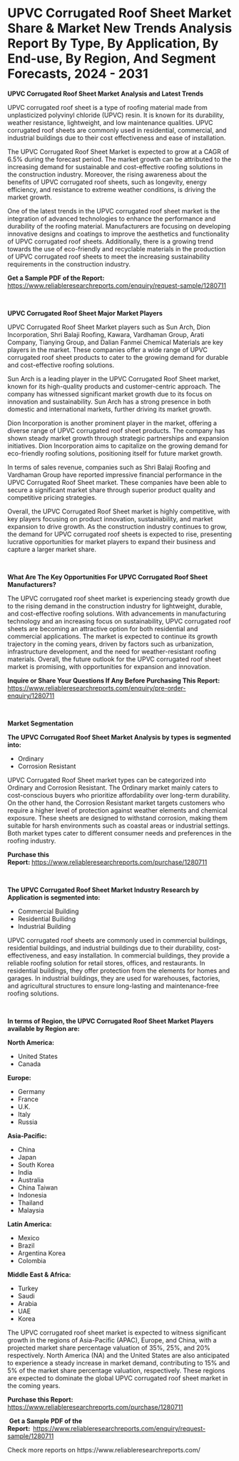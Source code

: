 <p><h1>UPVC Corrugated Roof Sheet Market Share & Market New Trends Analysis Report By Type, By Application, By End-use, By Region, And Segment Forecasts, 2024 - 2031</h1></p><p><strong>UPVC Corrugated Roof Sheet Market Analysis and Latest Trends</strong></p>
<p><p>UPVC corrugated roof sheet is a type of roofing material made from unplasticized polyvinyl chloride (UPVC) resin. It is known for its durability, weather resistance, lightweight, and low maintenance qualities. UPVC corrugated roof sheets are commonly used in residential, commercial, and industrial buildings due to their cost effectiveness and ease of installation.</p><p>The UPVC Corrugated Roof Sheet Market is expected to grow at a CAGR of 6.5% during the forecast period. The market growth can be attributed to the increasing demand for sustainable and cost-effective roofing solutions in the construction industry. Moreover, the rising awareness about the benefits of UPVC corrugated roof sheets, such as longevity, energy efficiency, and resistance to extreme weather conditions, is driving the market growth.</p><p>One of the latest trends in the UPVC corrugated roof sheet market is the integration of advanced technologies to enhance the performance and durability of the roofing material. Manufacturers are focusing on developing innovative designs and coatings to improve the aesthetics and functionality of UPVC corrugated roof sheets. Additionally, there is a growing trend towards the use of eco-friendly and recyclable materials in the production of UPVC corrugated roof sheets to meet the increasing sustainability requirements in the construction industry.</p></p>
<p><strong>Get a Sample PDF of the Report:&nbsp;</strong> <a href="https://www.reliableresearchreports.com/enquiry/request-sample/1280711">https://www.reliableresearchreports.com/enquiry/request-sample/1280711</a></p>
<p>&nbsp;</p>
<p><strong>UPVC Corrugated Roof Sheet Major Market Players</strong></p>
<p><p>UPVC Corrugated Roof Sheet Market players such as Sun Arch, Dion Incorporation, Shri Balaji Roofing, Kawara, Vardhaman Group, Arati Company, Tianying Group, and Dalian Fanmei Chemical Materials are key players in the market. These companies offer a wide range of UPVC corrugated roof sheet products to cater to the growing demand for durable and cost-effective roofing solutions.</p><p>Sun Arch is a leading player in the UPVC Corrugated Roof Sheet market, known for its high-quality products and customer-centric approach. The company has witnessed significant market growth due to its focus on innovation and sustainability. Sun Arch has a strong presence in both domestic and international markets, further driving its market growth.</p><p>Dion Incorporation is another prominent player in the market, offering a diverse range of UPVC corrugated roof sheet products. The company has shown steady market growth through strategic partnerships and expansion initiatives. Dion Incorporation aims to capitalize on the growing demand for eco-friendly roofing solutions, positioning itself for future market growth.</p><p>In terms of sales revenue, companies such as Shri Balaji Roofing and Vardhaman Group have reported impressive financial performance in the UPVC Corrugated Roof Sheet market. These companies have been able to secure a significant market share through superior product quality and competitive pricing strategies.</p><p>Overall, the UPVC Corrugated Roof Sheet market is highly competitive, with key players focusing on product innovation, sustainability, and market expansion to drive growth. As the construction industry continues to grow, the demand for UPVC corrugated roof sheets is expected to rise, presenting lucrative opportunities for market players to expand their business and capture a larger market share.</p></p>
<p>&nbsp;</p>
<p><strong>What Are The Key Opportunities For UPVC Corrugated Roof Sheet Manufacturers?</strong></p>
<p><p>The UPVC corrugated roof sheet market is experiencing steady growth due to the rising demand in the construction industry for lightweight, durable, and cost-effective roofing solutions. With advancements in manufacturing technology and an increasing focus on sustainability, UPVC corrugated roof sheets are becoming an attractive option for both residential and commercial applications. The market is expected to continue its growth trajectory in the coming years, driven by factors such as urbanization, infrastructure development, and the need for weather-resistant roofing materials. Overall, the future outlook for the UPVC corrugated roof sheet market is promising, with opportunities for expansion and innovation.</p></p>
<p><strong>Inquire or Share Your Questions If Any Before Purchasing This Report:</strong> <a href="https://www.reliableresearchreports.com/enquiry/pre-order-enquiry/1280711">https://www.reliableresearchreports.com/enquiry/pre-order-enquiry/1280711</a></p>
<p>&nbsp;</p>
<p><strong>Market Segmentation</strong></p>
<p><strong>The UPVC Corrugated Roof Sheet Market Analysis by types is segmented into:</strong></p>
<p><ul><li>Ordinary</li><li>Corrosion Resistant</li></ul></p>
<p><p>UPVC Corrugated Roof Sheet market types can be categorized into Ordinary and Corrosion Resistant. The Ordinary market mainly caters to cost-conscious buyers who prioritize affordability over long-term durability. On the other hand, the Corrosion Resistant market targets customers who require a higher level of protection against weather elements and chemical exposure. These sheets are designed to withstand corrosion, making them suitable for harsh environments such as coastal areas or industrial settings. Both market types cater to different consumer needs and preferences in the roofing industry.</p></p>
<p><strong>Purchase this Report:&nbsp;</strong><a href="https://www.reliableresearchreports.com/purchase/1280711">https://www.reliableresearchreports.com/purchase/1280711</a></p>
<p>&nbsp;</p>
<p><strong>The UPVC Corrugated Roof Sheet Market Industry Research by Application is segmented into:</strong></p>
<p><ul><li>Commercial Building</li><li>Residential Builidng</li><li>Industrial Building</li></ul></p>
<p><p>UPVC corrugated roof sheets are commonly used in commercial buildings, residential buildings, and industrial buildings due to their durability, cost-effectiveness, and easy installation. In commercial buildings, they provide a reliable roofing solution for retail stores, offices, and restaurants. In residential buildings, they offer protection from the elements for homes and garages. In industrial buildings, they are used for warehouses, factories, and agricultural structures to ensure long-lasting and maintenance-free roofing solutions.</p></p>
<p>&nbsp;</p>
<p><strong>In terms of Region, the UPVC Corrugated Roof Sheet Market Players available by Region are:</strong></p>
<p>
    <p> <strong> North America: </strong>
        <ul>
            <li>United States</li>
            <li>Canada</li>
        </ul>
        </p> 
    <p> <strong> Europe: </strong>
        <ul>
            <li>Germany</li>
            <li>France</li>
            <li>U.K.</li>
            <li>Italy</li>
            <li>Russia</li>
        </ul>
        </p> 
    <p> <strong> Asia-Pacific: </strong>
        <ul>
            <li>China</li>
            <li>Japan</li>
            <li>South Korea</li>
            <li>India</li>
            <li>Australia</li>
            <li>China Taiwan</li>
            <li>Indonesia</li>
            <li>Thailand</li>
            <li>Malaysia</li>
        </ul>
        </p> 
    <p> <strong> Latin America: </strong>
        <ul>
            <li>Mexico</li>
            <li>Brazil</li>
            <li>Argentina Korea</li>
            <li>Colombia</li>
        </ul>
        </p> 
    <p> <strong> Middle East & Africa: </strong>
        <ul>
            <li>Turkey</li>
            <li>Saudi</li>
            <li>Arabia</li>
            <li>UAE</li>
            <li>Korea</li>
        </ul>
    </p>
    </p>
<p><p>The UPVC corrugated roof sheet market is expected to witness significant growth in the regions of Asia-Pacific (APAC), Europe, and China, with a projected market share percentage valuation of 35%, 25%, and 20% respectively. North America (NA) and the United States are also anticipated to experience a steady increase in market demand, contributing to 15% and 5% of the market share percentage valuation, respectively. These regions are expected to dominate the global UPVC corrugated roof sheet market in the coming years.</p></p>
<p><strong>Purchase this Report: </strong><a href="https://www.reliableresearchreports.com/purchase/1280711">https://www.reliableresearchreports.com/purchase/1280711</a></p>
<p>&nbsp;<strong>Get a Sample PDF of the Report:&nbsp;&nbsp;</strong><a href="https://www.reliableresearchreports.com/enquiry/request-sample/1280711">https://www.reliableresearchreports.com/enquiry/request-sample/1280711</a></p>
<p><strong></strong></p>
<p>Check more reports on https://www.reliableresearchreports.com/</p>